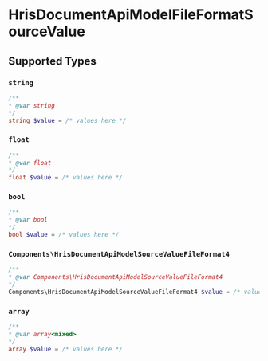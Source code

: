 # HrisDocumentApiModelFileFormatSourceValue


## Supported Types

### `string`

```php
/**
* @var string
*/
string $value = /* values here */
```

### `float`

```php
/**
* @var float
*/
float $value = /* values here */
```

### `bool`

```php
/**
* @var bool
*/
bool $value = /* values here */
```

### `Components\HrisDocumentApiModelSourceValueFileFormat4`

```php
/**
* @var Components\HrisDocumentApiModelSourceValueFileFormat4
*/
Components\HrisDocumentApiModelSourceValueFileFormat4 $value = /* values here */
```

### `array`

```php
/**
* @var array<mixed>
*/
array $value = /* values here */
```

